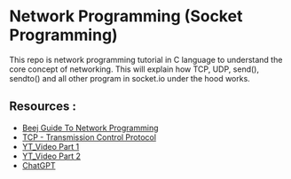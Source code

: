 # Network Programming (Socket Programming)

This repo is network programming tutorial in C language to understand the core
concept of networking. This will explain how TCP, UDP, send(), sendto() and all
other program in socket.io under the hood works.

## Resources :
- [Beej Guide To Network Programming](https://beej.us/guide/bgnet/html/)
- [TCP - Transmission Control Protocol](https://datatracker.ietf.org/doc/html/rfc793)
- [YT_Video Part 1](https://www.youtube.com/watch?v=LtXEMwSG5-8)
- [YT_Video Part 2](https://www.youtube.com/watch?v=mStnzIEprH8)
- [ChatGPT](https://chat.openai.com/)

